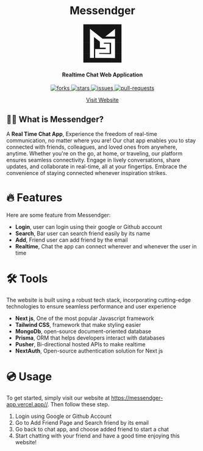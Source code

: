 <h1 align="center"><b>Messendger</b></h1>

<p align="center">
    <a href="https://messendger-app.vercel.app/" target="_blank"><img src="public/Icon.png" alt="Messendger" width="100" /></a>
</p>

<h4 align="center">Realtime Chat Web Application</h4>

<p align="center">
    <a href="https://github.com/adlihidayat/messendger-app/fork" target="_blank">
        <img src="https://img.shields.io/github/forks/adlihidayat/messendger-app?style=flat-square" alt="forks"/>
    </a>
    <a href="https://github.com/adlihidayat/messendger-app/stargazers" target="_blank">
        <img src="https://img.shields.io/github/stars/adlihidayat/messendger-app?style=flat-square" alt="stars"/>
    </a>
    <a href="https://github.com/adlihidayat/messendger-app/issues" target="_blank">
        <img src="https://img.shields.io/github/issues/adlihidayat/messendger-app?style=flat-square" alt="issues"/>
    </a>
    <a href="https://github.com/adlihidayat/messendger-app/pulls" target="_blank">
        <img src="https://img.shields.io/github/issues-pr/adlihidayat/messendger-app?style=flat-square" alt="pull-requests"/>
    </a>
</p>

<p align="center">
    <a href="https://messendger-app.vercel.app/">Visit Website</a>
</p>

## 👋🏻 What is Messendger?

A <b>Real Time Chat App</b>, Experience the freedom of real-time communication, no matter where you are! Our chat app enables you to stay connected with friends, colleagues, and loved ones from anywhere, anytime. Whether you're on the go, at home, or traveling, our platform ensures seamless connectivity. Engage in lively conversations, share updates, and collaborate in real-time, all at your fingertips. Embrace the convenience of staying connected whenever inspiration strikes.

# 🔥 Features

Here are some feature from Messendger:

- <b>Login</b>, user can login using their google or Github account
- <b>Search</b>, Bar user can search friend easily by its name
- <b>Add</b>, Friend user can add friend by the email
- <b>Realtime</b>, Chat the app can connect wherever and whenever the user in time

# 🛠️ Tools

The website is built using a robust tech stack, incorporating cutting-edge technologies to ensure seamless performance and user experience

- <b>Next js</b>, One of the most popular Javascript framework
- <b>Tailwind CSS</b>, framework that make styling easier
- <b>MongoDb</b>, open-source document-oriented database
- <b>Prisma</b>, ORM that helps developers interact with databases
- <b>Pusher</b>, Bi-directional hosted APIs to make realtime
- <b>NextAuth</b>, Open-source authentication solution for Next js

# 💿 Usage

To get started, simply visit our website at <https://messendger-app.vercel.app//>. Then follow these step.

1. Login using Google or Github Account
2. Go to Add Friend Page and Search friend by its email
3. Go back to chat app, and choose added friend to start a chat
4. Start chatting with your friend and have a good time enjoying this website!
